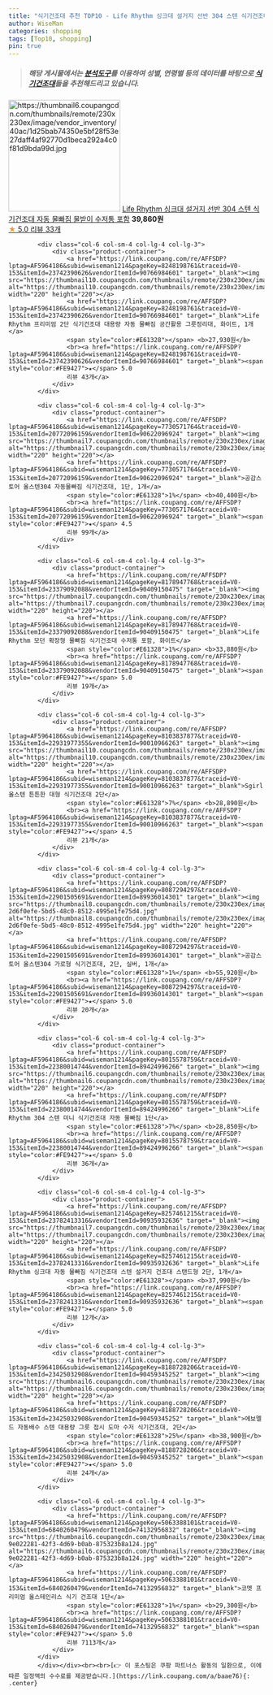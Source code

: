```yaml
---
title: "식기건조대 추천 TOP10 - Life Rhythm 싱크대 설거지 선반 304 스텐 식기건조대 자동 물빠짐 물받이 수저통 포함"
author: WiseMan
categories: shopping
tags: [Top10, shopping]
pin: true
---
```


> ##### 해당 게시물에서는 [**분석도구**](https://itemscout.io/)를 이용하여 **성별**, **연령별** 등의 데이터를 바탕으로 [**식기건조대**](https://link.coupang.com/a/baae76)들을 추천해드리고 있습니다.
<div class="container"><div class="row">
            <div class="col-6 col-sm-4 col-lg-4 col-lg-3">
                <div class="product-container">
                    <a href="https://link.coupang.com/re/AFFSDP?lptag=AF5964186&subid=wiseman1214&pageKey=8185838991&traceid=V0-153&itemId=23410091601&vendorItemId=90437187387" target="_blank"><img src="https://thumbnail6.coupangcdn.com/thumbnails/remote/230x230ex/image/vendor_inventory/40ac/1d25bab74350e5bf28f53e27daff4af92770d1beca292a4c0f81d9bda99d.jpg" alt="https://thumbnail6.coupangcdn.com/thumbnails/remote/230x230ex/image/vendor_inventory/40ac/1d25bab74350e5bf28f53e27daff4af92770d1beca292a4c0f81d9bda99d.jpg" width="220" height="220"></a>
                    <a href="https://link.coupang.com/re/AFFSDP?lptag=AF5964186&subid=wiseman1214&pageKey=8185838991&traceid=V0-153&itemId=23410091601&vendorItemId=90437187387" target="_blank">Life Rhythm 싱크대 설거지 선반 304 스텐 식기건조대 자동 물빠짐 물받이 수저통 포함</a>
                    <span style="color:#E61328"></span> <b>39,860원</b>
                    <br><a href="https://link.coupang.com/re/AFFSDP?lptag=AF5964186&subid=wiseman1214&pageKey=8185838991&traceid=V0-153&itemId=23410091601&vendorItemId=90437187387" target="_blank"><span style="color:#FE9427">★</span> 5.0
                    리뷰 33개</a>
                </div>
            </div>
            
            <div class="col-6 col-sm-4 col-lg-4 col-lg-3">
                <div class="product-container">
                    <a href="https://link.coupang.com/re/AFFSDP?lptag=AF5964186&subid=wiseman1214&pageKey=8248198761&traceid=V0-153&itemId=23742390626&vendorItemId=90766984601" target="_blank"><img src="https://thumbnail10.coupangcdn.com/thumbnails/remote/230x230ex/image/vendor_inventory/4ce8/c440eb3999635091af06ed62c4326045615bfcbc63e61781fc03ad0816ce.jpg" alt="https://thumbnail10.coupangcdn.com/thumbnails/remote/230x230ex/image/vendor_inventory/4ce8/c440eb3999635091af06ed62c4326045615bfcbc63e61781fc03ad0816ce.jpg" width="220" height="220"></a>
                    <a href="https://link.coupang.com/re/AFFSDP?lptag=AF5964186&subid=wiseman1214&pageKey=8248198761&traceid=V0-153&itemId=23742390626&vendorItemId=90766984601" target="_blank">Life Rhythm 프리미엄 2단 식기건조대 대용량 자동 물빠짐 공간활용 그릇정리대, 화이트, 1개</a>
                    <span style="color:#E61328"></span> <b>27,930원</b>
                    <br><a href="https://link.coupang.com/re/AFFSDP?lptag=AF5964186&subid=wiseman1214&pageKey=8248198761&traceid=V0-153&itemId=23742390626&vendorItemId=90766984601" target="_blank"><span style="color:#FE9427">★</span> 5.0
                    리뷰 43개</a>
                </div>
            </div>
            
            <div class="col-6 col-sm-4 col-lg-4 col-lg-3">
                <div class="product-container">
                    <a href="https://link.coupang.com/re/AFFSDP?lptag=AF5964186&subid=wiseman1214&pageKey=7730571764&traceid=V0-153&itemId=20772096159&vendorItemId=90622096924" target="_blank"><img src="https://thumbnail7.coupangcdn.com/thumbnails/remote/230x230ex/image/rs_quotation_api/gn6mxyrv/946626a7ceb24fb98a932e02e7e41b64.jpg" alt="https://thumbnail7.coupangcdn.com/thumbnails/remote/230x230ex/image/rs_quotation_api/gn6mxyrv/946626a7ceb24fb98a932e02e7e41b64.jpg" width="220" height="220"></a>
                    <a href="https://link.coupang.com/re/AFFSDP?lptag=AF5964186&subid=wiseman1214&pageKey=7730571764&traceid=V0-153&itemId=20772096159&vendorItemId=90622096924" target="_blank">공감스토어 올스텐304 자동물빠짐 식기건조대, 1단, 1개</a>
                    <span style="color:#E61328">1%</span> <b>40,400원</b>
                    <br><a href="https://link.coupang.com/re/AFFSDP?lptag=AF5964186&subid=wiseman1214&pageKey=7730571764&traceid=V0-153&itemId=20772096159&vendorItemId=90622096924" target="_blank"><span style="color:#FE9427">★</span> 4.5
                    리뷰 99개</a>
                </div>
            </div>
            
            <div class="col-6 col-sm-4 col-lg-4 col-lg-3">
                <div class="product-container">
                    <a href="https://link.coupang.com/re/AFFSDP?lptag=AF5964186&subid=wiseman1214&pageKey=8178947768&traceid=V0-153&itemId=23379092088&vendorItemId=90409150475" target="_blank"><img src="https://thumbnail7.coupangcdn.com/thumbnails/remote/230x230ex/image/vendor_inventory/80d9/a6414ce1355d094ade379a2ba1faff213e5084c9623d158a9ea1faa058d8.png" alt="https://thumbnail7.coupangcdn.com/thumbnails/remote/230x230ex/image/vendor_inventory/80d9/a6414ce1355d094ade379a2ba1faff213e5084c9623d158a9ea1faa058d8.png" width="220" height="220"></a>
                    <a href="https://link.coupang.com/re/AFFSDP?lptag=AF5964186&subid=wiseman1214&pageKey=8178947768&traceid=V0-153&itemId=23379092088&vendorItemId=90409150475" target="_blank">Life Rhythm 모던 확장형 물빠짐 식기건조대 수저통 포함, 화이트</a>
                    <span style="color:#E61328">1%</span> <b>33,880원</b>
                    <br><a href="https://link.coupang.com/re/AFFSDP?lptag=AF5964186&subid=wiseman1214&pageKey=8178947768&traceid=V0-153&itemId=23379092088&vendorItemId=90409150475" target="_blank"><span style="color:#FE9427">★</span> 5.0
                    리뷰 19개</a>
                </div>
            </div>
            
            <div class="col-6 col-sm-4 col-lg-4 col-lg-3">
                <div class="product-container">
                    <a href="https://link.coupang.com/re/AFFSDP?lptag=AF5964186&subid=wiseman1214&pageKey=8103837877&traceid=V0-153&itemId=22931977355&vendorItemId=90010966263" target="_blank"><img src="https://thumbnail10.coupangcdn.com/thumbnails/remote/230x230ex/image/vendor_inventory/9dd2/c8ea1ceedb96b57cefe1c2994c8b1a7a7970e3cf2047834402209c8beeb8.jpg" alt="https://thumbnail10.coupangcdn.com/thumbnails/remote/230x230ex/image/vendor_inventory/9dd2/c8ea1ceedb96b57cefe1c2994c8b1a7a7970e3cf2047834402209c8beeb8.jpg" width="220" height="220"></a>
                    <a href="https://link.coupang.com/re/AFFSDP?lptag=AF5964186&subid=wiseman1214&pageKey=8103837877&traceid=V0-153&itemId=22931977355&vendorItemId=90010966263" target="_blank">Sgirl 올스텐 튼튼한 대형 식기건조대 2단</a>
                    <span style="color:#E61328">7%</span> <b>28,890원</b>
                    <br><a href="https://link.coupang.com/re/AFFSDP?lptag=AF5964186&subid=wiseman1214&pageKey=8103837877&traceid=V0-153&itemId=22931977355&vendorItemId=90010966263" target="_blank"><span style="color:#FE9427">★</span> 4.5
                    리뷰 21개</a>
                </div>
            </div>
            
            <div class="col-6 col-sm-4 col-lg-4 col-lg-3">
                <div class="product-container">
                    <a href="https://link.coupang.com/re/AFFSDP?lptag=AF5964186&subid=wiseman1214&pageKey=8087294297&traceid=V0-153&itemId=22901505691&vendorItemId=89936014301" target="_blank"><img src="https://thumbnail8.coupangcdn.com/thumbnails/remote/230x230ex/image/retail/images/973347162345333-2d6f0efe-5bd5-48c0-8512-4995e1fe75d4.jpg" alt="https://thumbnail8.coupangcdn.com/thumbnails/remote/230x230ex/image/retail/images/973347162345333-2d6f0efe-5bd5-48c0-8512-4995e1fe75d4.jpg" width="220" height="220"></a>
                    <a href="https://link.coupang.com/re/AFFSDP?lptag=AF5964186&subid=wiseman1214&pageKey=8087294297&traceid=V0-153&itemId=22901505691&vendorItemId=89936014301" target="_blank">공감스토어 올스텐304 가로형 식기건조대, 2단, 실버, 1개</a>
                    <span style="color:#E61328">1%</span> <b>55,920원</b>
                    <br><a href="https://link.coupang.com/re/AFFSDP?lptag=AF5964186&subid=wiseman1214&pageKey=8087294297&traceid=V0-153&itemId=22901505691&vendorItemId=89936014301" target="_blank"><span style="color:#FE9427">★</span> 5.0
                    리뷰 20개</a>
                </div>
            </div>
            
            <div class="col-6 col-sm-4 col-lg-4 col-lg-3">
                <div class="product-container">
                    <a href="https://link.coupang.com/re/AFFSDP?lptag=AF5964186&subid=wiseman1214&pageKey=8015578759&traceid=V0-153&itemId=22380014744&vendorItemId=89424996266" target="_blank"><img src="https://thumbnail6.coupangcdn.com/thumbnails/remote/230x230ex/image/vendor_inventory/4639/c98a45ed9aaa3b36126c63fbf09252842a6d7d6c3454e007a026c11a8700.png" alt="https://thumbnail6.coupangcdn.com/thumbnails/remote/230x230ex/image/vendor_inventory/4639/c98a45ed9aaa3b36126c63fbf09252842a6d7d6c3454e007a026c11a8700.png" width="220" height="220"></a>
                    <a href="https://link.coupang.com/re/AFFSDP?lptag=AF5964186&subid=wiseman1214&pageKey=8015578759&traceid=V0-153&itemId=22380014744&vendorItemId=89424996266" target="_blank">Life Rhythm 304 스텐 미니 식기건조대 자동 물빠짐 1단</a>
                    <span style="color:#E61328">7%</span> <b>28,850원</b>
                    <br><a href="https://link.coupang.com/re/AFFSDP?lptag=AF5964186&subid=wiseman1214&pageKey=8015578759&traceid=V0-153&itemId=22380014744&vendorItemId=89424996266" target="_blank"><span style="color:#FE9427">★</span> 5.0
                    리뷰 36개</a>
                </div>
            </div>
            
            <div class="col-6 col-sm-4 col-lg-4 col-lg-3">
                <div class="product-container">
                    <a href="https://link.coupang.com/re/AFFSDP?lptag=AF5964186&subid=wiseman1214&pageKey=8257461215&traceid=V0-153&itemId=23782413316&vendorItemId=90935932636" target="_blank"><img src="https://thumbnail7.coupangcdn.com/thumbnails/remote/230x230ex/image/vendor_inventory/1822/2d002516b0d80b1fbea61086642632f32cef9f61ea402b4f3cb726bce0b8.png" alt="https://thumbnail7.coupangcdn.com/thumbnails/remote/230x230ex/image/vendor_inventory/1822/2d002516b0d80b1fbea61086642632f32cef9f61ea402b4f3cb726bce0b8.png" width="220" height="220"></a>
                    <a href="https://link.coupang.com/re/AFFSDP?lptag=AF5964186&subid=wiseman1214&pageKey=8257461215&traceid=V0-153&itemId=23782413316&vendorItemId=90935932636" target="_blank">Life Rhythm 싱크대 자동 물빠짐 식기건조대 스텐 설거지 건조대 스탠드형 2단, 1개</a>
                    <span style="color:#E61328"></span> <b>37,990원</b>
                    <br><a href="https://link.coupang.com/re/AFFSDP?lptag=AF5964186&subid=wiseman1214&pageKey=8257461215&traceid=V0-153&itemId=23782413316&vendorItemId=90935932636" target="_blank"><span style="color:#FE9427">★</span> 5.0
                    리뷰 12개</a>
                </div>
            </div>
            
            <div class="col-6 col-sm-4 col-lg-4 col-lg-3">
                <div class="product-container">
                    <a href="https://link.coupang.com/re/AFFSDP?lptag=AF5964186&subid=wiseman1214&pageKey=8188728206&traceid=V0-153&itemId=23425032908&vendorItemId=90459345252" target="_blank"><img src="https://thumbnail6.coupangcdn.com/thumbnails/remote/230x230ex/image/vendor_inventory/d8c5/4a30fd97fec23d6163fd014f86a2a5ca95788d953d062e65099ae7ce87bc.png" alt="https://thumbnail6.coupangcdn.com/thumbnails/remote/230x230ex/image/vendor_inventory/d8c5/4a30fd97fec23d6163fd014f86a2a5ca95788d953d062e65099ae7ce87bc.png" width="220" height="220"></a>
                    <a href="https://link.coupang.com/re/AFFSDP?lptag=AF5964186&subid=wiseman1214&pageKey=8188728206&traceid=V0-153&itemId=23425032908&vendorItemId=90459345252" target="_blank">에보멜드 자동배수 스텐 대용량 그릇 접시 도마 수저 식기건조대, 2단</a>
                    <span style="color:#E61328">25%</span> <b>38,900원</b>
                    <br><a href="https://link.coupang.com/re/AFFSDP?lptag=AF5964186&subid=wiseman1214&pageKey=8188728206&traceid=V0-153&itemId=23425032908&vendorItemId=90459345252" target="_blank"><span style="color:#FE9427">★</span> 5.0
                    리뷰 24개</a>
                </div>
            </div>
            
            <div class="col-6 col-sm-4 col-lg-4 col-lg-3">
                <div class="product-container">
                    <a href="https://link.coupang.com/re/AFFSDP?lptag=AF5964186&subid=wiseman1214&pageKey=5063388101&traceid=V0-153&itemId=6840260479&vendorItemId=74132956832" target="_blank"><img src="https://thumbnail6.coupangcdn.com/thumbnails/remote/230x230ex/image/retail/images/55756561515020-9e022281-42f3-4d69-b0ab-875323b8a124.jpg" alt="https://thumbnail6.coupangcdn.com/thumbnails/remote/230x230ex/image/retail/images/55756561515020-9e022281-42f3-4d69-b0ab-875323b8a124.jpg" width="220" height="220"></a>
                    <a href="https://link.coupang.com/re/AFFSDP?lptag=AF5964186&subid=wiseman1214&pageKey=5063388101&traceid=V0-153&itemId=6840260479&vendorItemId=74132956832" target="_blank">코멧 프리미엄 올스테인리스 식기 건조대 1단</a>
                    <span style="color:#E61328">1%</span> <b>29,300원</b>
                    <br><a href="https://link.coupang.com/re/AFFSDP?lptag=AF5964186&subid=wiseman1214&pageKey=5063388101&traceid=V0-153&itemId=6840260479&vendorItemId=74132956832" target="_blank"><span style="color:#FE9427">★</span> 5.0
                    리뷰 7113개</a>
                </div>
            </div>
            </div></div><br><br>[👉 이 포스팅은 쿠팡 파트너스 활동의 일환으로, 이에 따른 일정액의 수수료를 제공받습니다.](https://link.coupang.com/a/baae76){: .center}